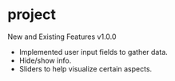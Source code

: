 # project

New and Existing Features
v1.0.0
+ Implemented user input fields to gather data.
+ Hide/show info.
+ Sliders to help visualize certain aspects.
